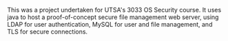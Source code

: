This was a project undertaken for UTSA's 3033 OS Security course. It uses java to host a proof-of-concept secure file management web server, using LDAP for user authentication, MySQL for user and file management, and TLS for secure connections.
